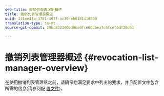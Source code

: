 ```yaml
---
seo-title: 撤销列表管理器概述
title: 撤销列表管理器概述
uuid: 241ee4fa-1781-497f-ac39-eb018141d300
translation-type: tm+mt
source-git-commit: 29bc8323460d9be0fce66cbea7c6fce46df20d61

---
```



# 撤销列表管理器概述 {#revocation-list-manager-overview}

在使用撤销列表管理器之前，请确保您满足要求中列出的要求，并且配置文件包含所需的信息(请参阅配 [置文件](../policy-revocation-list-manager/revocation-config-file-props.md))。
